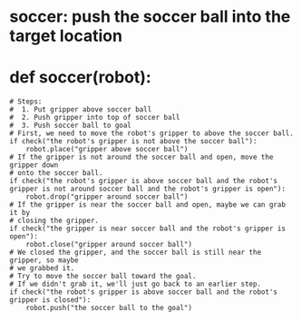 # soccer: push the soccer ball into the target location
# def soccer(robot):
    # Steps:
    #  1. Put gripper above soccer ball
    #  2. Push gripper into top of soccer ball
    #  3. Push soccer ball to goal
    # First, we need to move the robot's gripper to above the soccer ball.
    if check("the robot's gripper is not above the soccer ball"):
        robot.place("gripper above soccer ball")
    # If the gripper is not around the soccer ball and open, move the gripper down
    # onto the soccer ball.
    if check("the robot's gripper is above soccer ball and the robot's gripper is not around soccer ball and the robot's gripper is open"):
        robot.drop("gripper around soccer ball")
    # If the gripper is near the soccer ball and open, maybe we can grab it by
    # closing the gripper.
    if check("the gripper is near soccer ball and the robot's gripper is open"):
        robot.close("gripper around soccer ball")
    # We closed the gripper, and the soccer ball is still near the gripper, so maybe
    # we grabbed it.
    # Try to move the soccer ball toward the goal.
    # If we didn't grab it, we'll just go back to an earlier step.
    if check("the robot's gripper is above soccer ball and the robot's gripper is closed"):
        robot.push("the soccer ball to the goal")